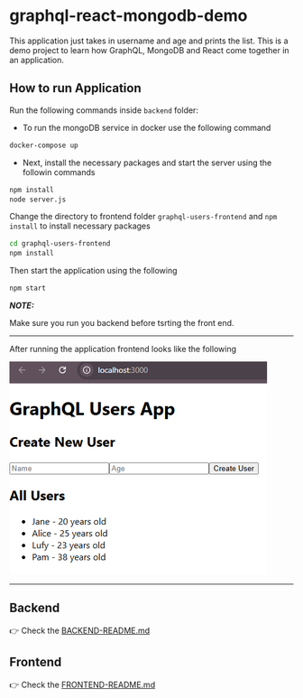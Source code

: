 # graphql-react-mongodb-demo

This application just takes in username and age and prints the list. This is a demo project to learn how GraphQL, MongoDB and React come together in an application.

## How to run Application

Run the following commands inside `backend` folder:

- To run the mongoDB service in docker use the following command

```bash
docker-compose up
```

- Next, install the necessary packages and start the server using the followin commands

```bash
npm install
node server.js
```

Change the directory to frontend folder `graphql-users-frontend` and `npm install` to install necessary packages

```bash
cd graphql-users-frontend
npm install
```

Then start the application using the following

```bash
npm start
```

**_NOTE:_**

Make sure you run you backend before tsrting the front end.

---

After running the application frontend looks like the following

![localhoseImage](./graphql-users-frontend/docs/browserImage.png)

---

## Backend

👉 Check the [BACKEND-README.md](/backend/BACKEND-README.md)

## Frontend

👉 Check the [FRONTEND-README.md](/graphql-users-frontend/FRONTEND-README.md)
